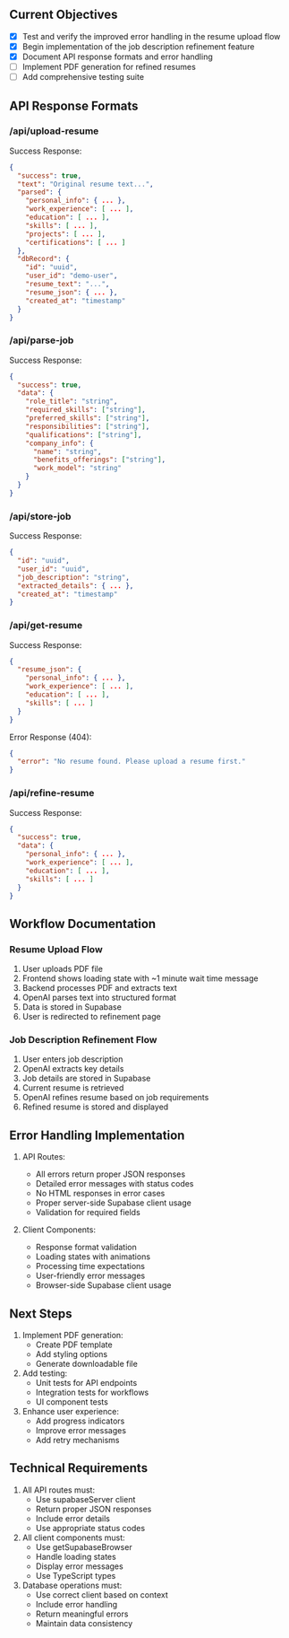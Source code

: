 ## Current Objectives
- [x] Test and verify the improved error handling in the resume upload flow
- [x] Begin implementation of the job description refinement feature
- [x] Document API response formats and error handling
- [ ] Implement PDF generation for refined resumes
- [ ] Add comprehensive testing suite

## API Response Formats

### /api/upload-resume
Success Response:
```json
{
  "success": true,
  "text": "Original resume text...",
  "parsed": {
    "personal_info": { ... },
    "work_experience": [ ... ],
    "education": [ ... ],
    "skills": [ ... ],
    "projects": [ ... ],
    "certifications": [ ... ]
  },
  "dbRecord": {
    "id": "uuid",
    "user_id": "demo-user",
    "resume_text": "...",
    "resume_json": { ... },
    "created_at": "timestamp"
  }
}
```

### /api/parse-job
Success Response:
```json
{
  "success": true,
  "data": {
    "role_title": "string",
    "required_skills": ["string"],
    "preferred_skills": ["string"],
    "responsibilities": ["string"],
    "qualifications": ["string"],
    "company_info": {
      "name": "string",
      "benefits_offerings": ["string"],
      "work_model": "string"
    }
  }
}
```

### /api/store-job
Success Response:
```json
{
  "id": "uuid",
  "user_id": "uuid",
  "job_description": "string",
  "extracted_details": { ... },
  "created_at": "timestamp"
}
```

### /api/get-resume
Success Response:
```json
{
  "resume_json": {
    "personal_info": { ... },
    "work_experience": [ ... ],
    "education": [ ... ],
    "skills": [ ... ]
  }
}
```

Error Response (404):
```json
{
  "error": "No resume found. Please upload a resume first."
}
```

### /api/refine-resume
Success Response:
```json
{
  "success": true,
  "data": {
    "personal_info": { ... },
    "work_experience": [ ... ],
    "education": [ ... ],
    "skills": [ ... ]
  }
}
```

## Workflow Documentation

### Resume Upload Flow
1. User uploads PDF file
2. Frontend shows loading state with ~1 minute wait time message
3. Backend processes PDF and extracts text
4. OpenAI parses text into structured format
5. Data is stored in Supabase
6. User is redirected to refinement page

### Job Description Refinement Flow
1. User enters job description
2. OpenAI extracts key details
3. Job details are stored in Supabase
4. Current resume is retrieved
5. OpenAI refines resume based on job requirements
6. Refined resume is stored and displayed

## Error Handling Implementation

1. API Routes:
   - All errors return proper JSON responses
   - Detailed error messages with status codes
   - No HTML responses in error cases
   - Proper server-side Supabase client usage
   - Validation for required fields

2. Client Components:
   - Response format validation
   - Loading states with animations
   - Processing time expectations
   - User-friendly error messages
   - Browser-side Supabase client usage

## Next Steps
1. Implement PDF generation:
   - Create PDF template
   - Add styling options
   - Generate downloadable file
2. Add testing:
   - Unit tests for API endpoints
   - Integration tests for workflows
   - UI component tests
3. Enhance user experience:
   - Add progress indicators
   - Improve error messages
   - Add retry mechanisms

## Technical Requirements
1. All API routes must:
   - Use supabaseServer client
   - Return proper JSON responses
   - Include error details
   - Use appropriate status codes
2. All client components must:
   - Use getSupabaseBrowser
   - Handle loading states
   - Display error messages
   - Use TypeScript types
3. Database operations must:
   - Use correct client based on context
   - Include error handling
   - Return meaningful errors
   - Maintain data consistency
